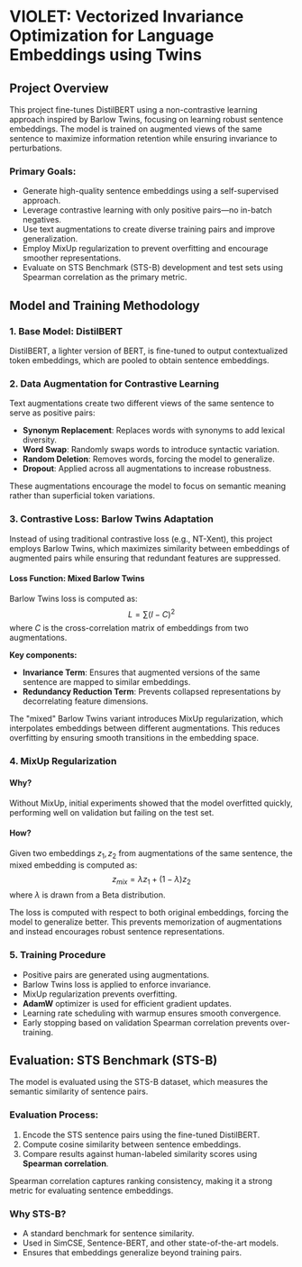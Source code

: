 # VIOLET: Vectorized Invariance Optimization for Language Embeddings using Twins

## Project Overview
This project fine-tunes DistilBERT using a non-contrastive learning approach inspired by Barlow Twins, focusing on learning robust sentence embeddings. The model is trained on augmented views of the same sentence to maximize information retention while ensuring invariance to perturbations.

### Primary Goals:
- Generate high-quality sentence embeddings using a self-supervised approach.
- Leverage contrastive learning with only positive pairs—no in-batch negatives.
- Use text augmentations to create diverse training pairs and improve generalization.
- Employ MixUp regularization to prevent overfitting and encourage smoother representations.
- Evaluate on STS Benchmark (STS-B) development and test sets using Spearman correlation as the primary metric.

## Model and Training Methodology

### 1. Base Model: DistilBERT
DistilBERT, a lighter version of BERT, is fine-tuned to output contextualized token embeddings, which are pooled to obtain sentence embeddings.

### 2. Data Augmentation for Contrastive Learning
Text augmentations create two different views of the same sentence to serve as positive pairs:
- **Synonym Replacement**: Replaces words with synonyms to add lexical diversity.
- **Word Swap**: Randomly swaps words to introduce syntactic variation.
- **Random Deletion**: Removes words, forcing the model to generalize.
- **Dropout**: Applied across all augmentations to increase robustness.

These augmentations encourage the model to focus on semantic meaning rather than superficial token variations.

### 3. Contrastive Loss: Barlow Twins Adaptation
Instead of using traditional contrastive loss (e.g., NT-Xent), this project employs Barlow Twins, which maximizes similarity between embeddings of augmented pairs while ensuring that redundant features are suppressed.

#### Loss Function: Mixed Barlow Twins
Barlow Twins loss is computed as:
$$L = \sum (I - C)^2$$
where $C$ is the cross-correlation matrix of embeddings from two augmentations.

**Key components:**
- **Invariance Term**: Ensures that augmented versions of the same sentence are mapped to similar embeddings.
- **Redundancy Reduction Term**: Prevents collapsed representations by decorrelating feature dimensions.

The "mixed" Barlow Twins variant introduces MixUp regularization, which interpolates embeddings between different augmentations. This reduces overfitting by ensuring smooth transitions in the embedding space.

### 4. MixUp Regularization
#### Why?
Without MixUp, initial experiments showed that the model overfitted quickly, performing well on validation but failing on the test set.

#### How?
Given two embeddings $z_1, z_2$ from augmentations of the same sentence, the mixed embedding is computed as:
$$z_{mix} = \lambda z_1 + (1 - \lambda) z_2$$
where $\lambda$ is drawn from a Beta distribution.

The loss is computed with respect to both original embeddings, forcing the model to generalize better. This prevents memorization of augmentations and instead encourages robust sentence representations.

### 5. Training Procedure
- Positive pairs are generated using augmentations.
- Barlow Twins loss is applied to enforce invariance.
- MixUp regularization prevents overfitting.
- **AdamW** optimizer is used for efficient gradient updates.
- Learning rate scheduling with warmup ensures smooth convergence.
- Early stopping based on validation Spearman correlation prevents over-training.

## Evaluation: STS Benchmark (STS-B)
The model is evaluated using the STS-B dataset, which measures the semantic similarity of sentence pairs.

### Evaluation Process:
1. Encode the STS sentence pairs using the fine-tuned DistilBERT.
2. Compute cosine similarity between sentence embeddings.
3. Compare results against human-labeled similarity scores using **Spearman correlation**.

Spearman correlation captures ranking consistency, making it a strong metric for evaluating sentence embeddings.

### Why STS-B?
- A standard benchmark for sentence similarity.
- Used in SimCSE, Sentence-BERT, and other state-of-the-art models.
- Ensures that embeddings generalize beyond training pairs.
